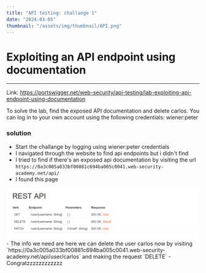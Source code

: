```yaml
---
title: "API testing: challange 1"
date: "2024-03-05"
thumbnail: "/assets/img/thumbnail/API.png"
---
```


# Exploiting an API endpoint using documentation
---

Link: https://portswigger.net/web-security/api-testing/lab-exploiting-api-endpoint-using-documentation

To solve the lab, find the exposed API documentation and delete carlos. You can log in to your own account using the following credentials: wiener:peter

### solution

- Start the challange by logging using wiener:peter credentials
- I navigated through the website to find api endpoints but i didn't find
- I tried to find if there's an exposed api documentation by visiting the url `https://0a3c005a033bf00881c694ba005c0041.web-security-academy.net/api/`
- I found this page
<img src="/assets/img/portswigger/api testing/Capture.PNG" alt="exposed APIs">
- The info we need are here we can delete the user carlos now by visiting `https://0a3c005a033bf00881c694ba005c0041.web-security-academy.net/api/user/carlos` and making the request `DELETE`
- Congratzzzzzzzzzzzz
